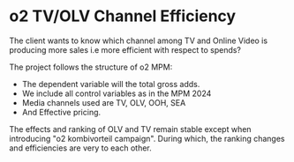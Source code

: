 # o2 TV/OLV Channel Efficiency

The client wants to know which channel among TV and Online Video is producing more sales i.e more efficient with respect to spends?

The project follows the structure of o2 MPM:
- The dependent variable will the total gross adds.
- We include all control variables as in the MPM 2024
- Media channels used are TV, OLV, OOH, SEA
- And Effective pricing.

The effects and ranking of OLV and TV remain stable except when introducing "o2 kombivorteil campaign". During which, the ranking changes  and efficiencies are very to each other.

